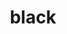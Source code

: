 ---
title: "black"
style:
    primaryColor: "#e2e2ee"
    secondaryColor: "#8a8a94"
    specialColor: "#6d75d3"
    backgroundColor: "#000000"
    headingsFont: "sans-serif"
    mainFont: "serif"
    specialFont: "monospace"
---